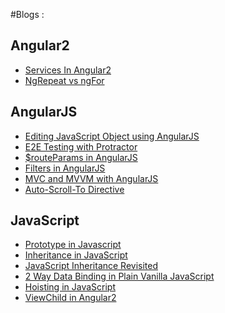 #Blogs :

Angular2
---

* [Services In Angular2](http://namitamalik.github.io/Services-in-Angular2/)
* [NgRepeat vs ngFor](http://namitamalik.github.io/NgRepeat-vs-ngFor/)

AngularJS
---

* [Editing JavaScript Object using AngularJS](http://namitamalik.github.io/Editing-JavaScript-Object-using-AngularJS/)
* [E2E Testing with Protractor](https://namitamalik.github.io/E2E-testing-with-Protractor/)
* [$routeParams in AngularJS](http://namitamalik.github.io/routeParams-in-AngularJS/)
* [Filters in AngularJS](http://namitamalik.github.io/Filters-in-AngularJS/)
* [MVC and MVVM with AngularJS](http://namitamalik.github.io/MVC-and-MVVM-with-AngularJS/)
* [Auto-Scroll-To Directive](http://namitamalik.github.io/Auto-Scroll-To-Directive/)

JavaScript
---

* [Prototype in Javascript](http://namitamalik.github.io/Prototype-in-JavaScript/)
* [Inheritance in JavaScript](http://namitamalik.github.io/Inheritance-in-JavaScript/)
* [JavaScript Inheritance Revisited](http://namitamalik.github.io/JavaScript-Inheritance-Revisited/)
* [2 Way Data Binding in Plain Vanilla JavaScript](http://namitamalik.github.io/2-way-data-binding-in-Plain-Vanilla-JavaScript/)
* [Hoisting in JavaScript](http://namitamalik.github.io/Hoisting/)
* [ViewChild in Angular2](http://namitamalik.github.io/ViewChild-in-Angular2/)
